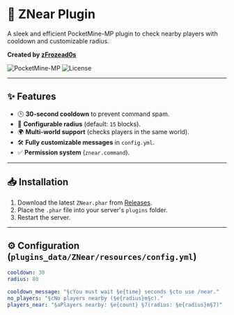 # 🌟 ZNear Plugin

A sleek and efficient PocketMine-MP plugin to check nearby players with cooldown and customizable radius.  

**Created by [zFrozead0s](https://github.com/zFrozead0s)**  

![PocketMine-MP](https://img.shields.io/badge/PocketMine%20MP-5.x-blue?style=flat-square)
![License](https://img.shields.io/badge/License-MIT-green?style=flat-square)

---

## ✨ Features
- 🕒 **30-second cooldown** to prevent command spam.
- 📏 **Configurable radius** (default: `15` blocks).
- 🌍 **Multi-world support** (checks players in the same world).
- 🛠️ **Fully customizable messages** in `config.yml`.
- ✅ **Permission system** (`znear.command`).

---

## 📥 Installation
1. Download the latest `ZNear.phar` from [Releases](https://github.com/zFrozead0s/ZNear/releases).
2. Place the `.phar` file into your server's `plugins` folder.
3. Restart the server.

---

## ⚙️ Configuration (`plugins_data/ZNear/resources/config.yml`)
```yaml
cooldown: 30
radius: 80

cooldown_message: "§cYou must wait §e{time} seconds §cto use /near."
no_players: "§cNo players nearby (§e{radius}m§c)."
players_near: "§aPlayers nearby: §e{count} §7(radius: §e{radius}m§7)"

